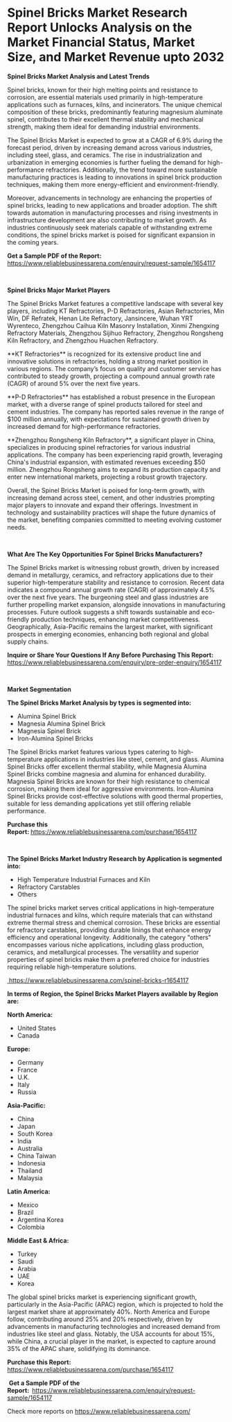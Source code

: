 <p><h1>Spinel Bricks Market Research Report Unlocks Analysis on the Market Financial Status, Market Size, and Market Revenue upto 2032</h1></p><p><strong>Spinel Bricks Market Analysis and Latest Trends</strong></p>
<p><p>Spinel bricks, known for their high melting points and resistance to corrosion, are essential materials used primarily in high-temperature applications such as furnaces, kilns, and incinerators. The unique chemical composition of these bricks, predominantly featuring magnesium aluminate spinel, contributes to their excellent thermal stability and mechanical strength, making them ideal for demanding industrial environments.</p><p>The Spinel Bricks Market is expected to grow at a CAGR of 6.9% during the forecast period, driven by increasing demand across various industries, including steel, glass, and ceramics. The rise in industrialization and urbanization in emerging economies is further fueling the demand for high-performance refractories. Additionally, the trend toward more sustainable manufacturing practices is leading to innovations in spinel brick production techniques, making them more energy-efficient and environment-friendly.</p><p>Moreover, advancements in technology are enhancing the properties of spinel bricks, leading to new applications and broader adoption. The shift towards automation in manufacturing processes and rising investments in infrastructure development are also contributing to market growth. As industries continuously seek materials capable of withstanding extreme conditions, the spinel bricks market is poised for significant expansion in the coming years.</p></p>
<p><strong>Get a Sample PDF of the Report:&nbsp;</strong> <a href="https://www.reliablebusinessarena.com/enquiry/request-sample/1654117?utm_campaign=1892&utm_medium=2&utm_source=Github&utm_content=ia&utm_term=30012025&utm_id=spinel-bricks">https://www.reliablebusinessarena.com/enquiry/request-sample/1654117</a></p>
<p>&nbsp;</p>
<p><strong>Spinel Bricks Major Market Players</strong></p>
<p><p>The Spinel Bricks Market features a competitive landscape with several key players, including KT Refractories, P-D Refractories, Asian Refractories, Min Win, DF Refratek, Henan Lite Refractory, Jansincere, Wuhan YRT Wyrenteco, Zhengzhou Caihua Kiln Masonry Installation, Xinmi Zhengxing Refractory Materials, Zhengzhou Sijihuo Refractory, Zhengzhou Rongsheng Kiln Refractory, and Zhengzhou Huachen Refractory.</p><p>**KT Refractories** is recognized for its extensive product line and innovative solutions in refractories, holding a strong market position in various regions. The company’s focus on quality and customer service has contributed to steady growth, projecting a compound annual growth rate (CAGR) of around 5% over the next five years.</p><p>**P-D Refractories** has established a robust presence in the European market, with a diverse range of spinel products tailored for steel and cement industries. The company has reported sales revenue in the range of $100 million annually, with expectations for sustained growth driven by increased demand for high-performance refractories.</p><p>**Zhengzhou Rongsheng Kiln Refractory**, a significant player in China, specializes in producing spinel refractories for various industrial applications. The company has been experiencing rapid growth, leveraging China's industrial expansion, with estimated revenues exceeding $50 million. Zhengzhou Rongsheng aims to expand its production capacity and enter new international markets, projecting a robust growth trajectory.</p><p>Overall, the Spinel Bricks Market is poised for long-term growth, with increasing demand across steel, cement, and other industries prompting major players to innovate and expand their offerings. Investment in technology and sustainability practices will shape the future dynamics of the market, benefiting companies committed to meeting evolving customer needs.</p></p>
<p>&nbsp;</p>
<p><strong>What Are The Key Opportunities For Spinel Bricks Manufacturers?</strong></p>
<p><p>The Spinel Bricks market is witnessing robust growth, driven by increased demand in metallurgy, ceramics, and refractory applications due to their superior high-temperature stability and resistance to corrosion. Recent data indicates a compound annual growth rate (CAGR) of approximately 4.5% over the next five years. The burgeoning steel and glass industries are further propelling market expansion, alongside innovations in manufacturing processes. Future outlook suggests a shift towards sustainable and eco-friendly production techniques, enhancing market competitiveness. Geographically, Asia-Pacific remains the largest market, with significant prospects in emerging economies, enhancing both regional and global supply chains.</p></p>
<p><strong>Inquire or Share Your Questions If Any Before Purchasing This Report:</strong> <a href="https://www.reliablebusinessarena.com/enquiry/pre-order-enquiry/1654117?utm_campaign=1892&utm_medium=2&utm_source=Github&utm_content=ia&utm_term=30012025&utm_id=spinel-bricks">https://www.reliablebusinessarena.com/enquiry/pre-order-enquiry/1654117</a></p>
<p>&nbsp;</p>
<p><strong>Market Segmentation</strong></p>
<p><strong>The Spinel Bricks Market Analysis by types is segmented into:</strong></p>
<p><ul><li>Alumina Spinel Brick</li><li>Magnesia Alumina Spinel Brick</li><li>Magnesia Spinel Brick</li><li>Iron-Alumina Spinel Bricks</li></ul></p>
<p><p>The Spinel Bricks market features various types catering to high-temperature applications in industries like steel, cement, and glass. Alumina Spinel Bricks offer excellent thermal stability, while Magnesia Alumina Spinel Bricks combine magnesia and alumina for enhanced durability. Magnesia Spinel Bricks are known for their high resistance to chemical corrosion, making them ideal for aggressive environments. Iron-Alumina Spinel Bricks provide cost-effective solutions with good thermal properties, suitable for less demanding applications yet still offering reliable performance.</p></p>
<p><strong>Purchase this Report:&nbsp;</strong><a href="https://www.reliablebusinessarena.com/purchase/1654117?utm_campaign=1892&utm_medium=2&utm_source=Github&utm_content=ia&utm_term=30012025&utm_id=spinel-bricks">https://www.reliablebusinessarena.com/purchase/1654117</a></p>
<p>&nbsp;</p>
<p><strong>The Spinel Bricks Market Industry Research by Application is segmented into:</strong></p>
<p><ul><li>High Temperature Industrial Furnaces and Kiln</li><li>Refractory Carstables</li><li>Others</li></ul></p>
<p><p>The spinel bricks market serves critical applications in high-temperature industrial furnaces and kilns, which require materials that can withstand extreme thermal stress and chemical corrosion. These bricks are essential for refractory carstables, providing durable linings that enhance energy efficiency and operational longevity. Additionally, the category "others" encompasses various niche applications, including glass production, ceramics, and metallurgical processes. The versatility and superior properties of spinel bricks make them a preferred choice for industries requiring reliable high-temperature solutions.</p></p>
<p><a href="https://www.reliablebusinessarena.com/spinel-bricks-r1654117?utm_campaign=1892&utm_medium=2&utm_source=Github&utm_content=ia&utm_term=30012025&utm_id=spinel-bricks">&nbsp;https://www.reliablebusinessarena.com/spinel-bricks-r1654117</a></p>
<p><strong>In terms of Region, the Spinel Bricks Market Players available by Region are:</strong></p>
<p>
    <p> <strong> North America: </strong>
        <ul>
            <li>United States</li>
            <li>Canada</li>
        </ul>
        </p> 
    <p> <strong> Europe: </strong>
        <ul>
            <li>Germany</li>
            <li>France</li>
            <li>U.K.</li>
            <li>Italy</li>
            <li>Russia</li>
        </ul>
        </p> 
    <p> <strong> Asia-Pacific: </strong>
        <ul>
            <li>China</li>
            <li>Japan</li>
            <li>South Korea</li>
            <li>India</li>
            <li>Australia</li>
            <li>China Taiwan</li>
            <li>Indonesia</li>
            <li>Thailand</li>
            <li>Malaysia</li>
        </ul>
        </p> 
    <p> <strong> Latin America: </strong>
        <ul>
            <li>Mexico</li>
            <li>Brazil</li>
            <li>Argentina Korea</li>
            <li>Colombia</li>
        </ul>
        </p> 
    <p> <strong> Middle East & Africa: </strong>
        <ul>
            <li>Turkey</li>
            <li>Saudi</li>
            <li>Arabia</li>
            <li>UAE</li>
            <li>Korea</li>
        </ul>
    </p>
    </p>
<p><p>The global spinel bricks market is experiencing significant growth, particularly in the Asia-Pacific (APAC) region, which is projected to hold the largest market share at approximately 40%. North America and Europe follow, contributing around 25% and 20% respectively, driven by advancements in manufacturing technologies and increased demand from industries like steel and glass. Notably, the USA accounts for about 15%, while China, a crucial player in the market, is expected to capture around 35% of the APAC share, solidifying its dominance.</p></p>
<p><strong>Purchase this Report: </strong><a href="https://www.reliablebusinessarena.com/purchase/1654117?utm_campaign=1892&utm_medium=2&utm_source=Github&utm_content=ia&utm_term=30012025&utm_id=spinel-bricks">https://www.reliablebusinessarena.com/purchase/1654117</a></p>
<p>&nbsp;<strong>Get a Sample PDF of the Report:&nbsp;&nbsp;</strong><a href="https://www.reliablebusinessarena.com/enquiry/request-sample/1654117?utm_campaign=1892&utm_medium=2&utm_source=Github&utm_content=ia&utm_term=30012025&utm_id=spinel-bricks">https://www.reliablebusinessarena.com/enquiry/request-sample/1654117</a></p>
<p><strong></strong></p>
<p>Check more reports on <a href="https://www.reliablebusinessarena.com/?utm_campaign=1892&utm_medium=2&utm_source=Github&utm_content=ia&utm_term=30012025&utm_id=spinel-bricks">https://www.reliablebusinessarena.com/</a></p>